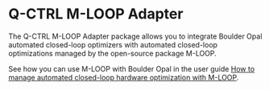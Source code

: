 # Q-CTRL M-LOOP Adapter

The Q-CTRL M-LOOP Adapter package allows you to integrate Boulder Opal automated closed-loop optimizers with automated closed-loop optimizations managed by the open-source package M-LOOP.

See how you can use M-LOOP with Boulder Opal in the user guide [How to manage automated closed-loop hardware optimization with M-LOOP](https://docs.q-ctrl.com/boulder-opal/user-guides/how-to-manage-automated-closed-loop-hardware-optimization-with-m-loop).
